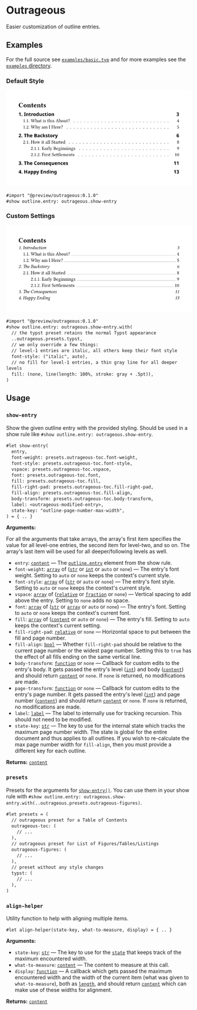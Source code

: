 # Outrageous

Easier customization of outline entries.

## Examples

For the full source see [`examples/basic.typ`](./examples/basic.typ) and for
more examples see the [`examples` directory](./examples).

### Default Style

![Example: default style](./example-default.png)

```typ
#import "@preview/outrageous:0.1.0"
#show outline.entry: outrageous.show-entry
```

### Custom Settings

![Example: custom settings](./example-custom.png)

```typ
#import "@preview/outrageous:0.1.0"
#show outline.entry: outrageous.show-entry.with(
  // the typst preset retains the normal Typst appearance
  ..outrageous.presets.typst,
  // we only override a few things:
  // level-1 entries are italic, all others keep their font style
  font-style: ("italic", auto),
  // no fill for level-1 entries, a thin gray line for all deeper levels
  fill: (none, line(length: 100%, stroke: gray + .5pt)),
)
```

## Usage

### `show-entry`

Show the given outline entry with the provided styling. Should be used in a show
rule like `#show outline.entry: outrageous.show-entry`.

```typ
#let show-entry(
  entry,
  font-weight: presets.outrageous-toc.font-weight,
  font-style: presets.outrageous-toc.font-style,
  vspace: presets.outrageous-toc.vspace,
  font: presets.outrageous-toc.font,
  fill: presets.outrageous-toc.fill,
  fill-right-pad: presets.outrageous-toc.fill-right-pad,
  fill-align: presets.outrageous-toc.fill-align,
  body-transform: presets.outrageous-toc.body-transform,
  label: <outrageous-modified-entry>,
  state-key: "outline-page-number-max-width",
) = { .. }
```

**Arguments:**

For all the arguments that take arrays, the array's first item specifies the
value for all level-one entries, the second item for level-two, and so on. The
array's last item will be used for all deeper/following levels as well.

- `entry`: [`content`] &mdash; The
  [`outline.entry`](https://typst.app/docs/reference/meta/outline/#definitions-entry)
  element from the show rule.
- `font-weight`: [`array`] of ([`str`] or [`int`] or `auto` or `none`) &mdash;
  The entry's font weight. Setting to `auto` or `none` keeps the context's
  current style.
- `font-style`: [`array`] of ([`str`] or `auto` or `none`) &mdash; The entry's
  font style. Setting to `auto` or `none` keeps the context's current style.
- `vspace`: [`array`] of ([`relative`] or [`fraction`] or `none`) &mdash;
  Vertical spacing to add above the entry. Setting to `none` adds no space.
- `font`: [`array`] of ([`str`] or [`array`] or `auto` or `none`) &mdash; The
  entry's font. Setting to `auto` or `none` keeps the context's current font.
- `fill`: [`array`] of ([`content`] or `auto` or `none`) &mdash; The entry's
  fill. Setting to `auto` keeps the context's current setting.
- `fill-right-pad`: [`relative`] or `none` &mdash; Horizontal space to put
  between the fill and page number.
- `fill-align`: [`bool`] &mdash; Whether `fill-right-pad` should be relative to
  the current page number or the widest page number. Setting this to `true` has
  the effect of all fills ending on the same vertical line.
- `body-transform`: [`function`] or `none` &mdash; Callback for custom edits to
  the entry's body. It gets passed the entry's level ([`int`]) and body
  ([`content`]) and should return [`content`] or `none`. If `none` is returned,
  no modifications are made.
- `page-transform`: [`function`] or `none` &mdash; Callback for custom edits to
  the entry's page number. It gets passed the entry's level ([`int`]) and page
  number ([`content`]) and should return [`content`] or `none`. If `none` is
  returned, no modifications are made.
- `label`: [`label`] &mdash; The label to internally use for tracking recursion.
  This should not need to be modified.
- `state-key`: [`str`] &mdash; The key to use for the internal state which
  tracks the maximum page number width. The state is global for the entire
  document and thus applies to all outlines. If you wish to re-calculate the max
  page number width for `fill-align`, then you must provide a different key for
  each outline.

**Returns:** [`content`]

### `presets`

Presets for the arguments for [`show-entry()`](#show-entry). You can use them in
your show rule with
`#show outline.entry: outrageous.show-entry.with(..outrageous.presets.outrageous-figures)`.

```typ
#let presets = (
  // outrageous preset for a Table of Contents
  outrageous-toc: (
    // ...
  ),
  // outrageous preset for List of Figures/Tables/Listings
  outrageous-figures: (
    // ...
  ),
  // preset without any style changes
  typst: (
    // ...
  ),
)
```

### `align-helper`

Utility function to help with aligning multiple items.

```typ
#let align-helper(state-key, what-to-measure, display) = { .. }
```

**Arguments:**

- `state-key`: [`str`] &mdash; The key to use for the [`state`] that keeps track
  of the maximum encountered width.
- `what-to-measure`: [`content`] &mdash; The content to measure at this call.
- `display`: [`function`] &mdash; A callback which gets passed the maximum
  encountered width and the width of the current item (what was given to
  `what-to-measure`), both as [`length`], and should return [`content`] which
  can make use of these widths for alignment.

**Returns:** [`content`]

[`str`]: https://typst.app/docs/reference/foundations/str/
[`int`]: https://typst.app/docs/reference/foundations/int/
[`bool`]: https://typst.app/docs/reference/foundations/bool/
[`content`]: https://typst.app/docs/reference/foundations/content/
[`label`]: https://typst.app/docs/reference/meta/label/
[`function`]: https://typst.app/docs/reference/foundations/function/
[`array`]: https://typst.app/docs/reference/foundations/array/
[`relative`]: https://typst.app/docs/reference/layout/relative/
[`fraction`]: https://typst.app/docs/reference/layout/fraction/
[`state`]: https://typst.app/docs/reference/meta/state/
[`length`]: https://typst.app/docs/reference/layout/length/
